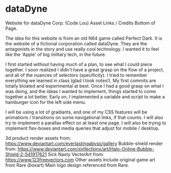 # dataDyne
Website for dataDyne Corp. (Code Lou)
Asset Links / Credits Bottom of Page.
 


The idea for this website is from an old N64 game called Perfect Dark. It is the website of a fictional corporation called dataDyne. They are the antagonists in the story and use really cool technology. I wanted it to feel like the 'Apple' of big military tech, in the future.  

I first started without having much of a plan, to see what I could piece together. I soon realized I didn't have a great grasp on the flow of a project, and all of the nuances of selectors (specificity). I tried to remember everything we learned in class (glad I took notes!). My first commits are totally bloated and experimental at best. Once I had a good grasp on what I was doing, and the ideas I wanted to implement, things started to come together a lot better. Early on, I implemented a variable and script to make a hamburger icon for the left side menu. 

I will be using a lot of gradiants, and one of my CSS features will be animations / transitions on some navigational links, if that counts. I will also try to implement a parallax effect on at least one page. I will also be trying to implement flex-boxes and media queries that adjust for mobile / desktop. 



3d product render assets from: https://www.deviantart.com/everlastingabyss/gallery
Bubble-shield render from: https://www.deviantart.com/xinfectionx/art/Halo-Online-Bubble-Shield-2-541917621
Sick Nasty VectorArt from: https://www.123freevectors.com
Other assets include original game art from Rare (boxart)
Main logo design referenced from Rare.
